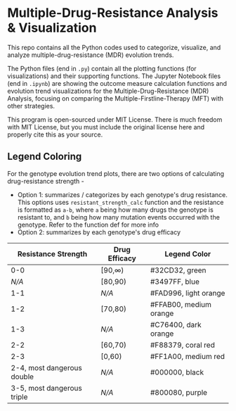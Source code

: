 # Multiple-Drug-Resistance Analysis & Visualization

This repo contains all the Python codes used to categorize, visualize, and analyze multiple-drug-resistance (MDR) evolution trends.

The Python files (end in `.py`) contain all the plotting functions (for visualizations) and their supporting functions. The Jupyter Notebook files (end in `.ipynb`) are showing the outcome measure calculation functions and evolution trend visualizations for the Multiple-Drug-Resistance (MDR) Analysis, focusing on comparing the Multiple-Firstline-Therapy (MFT) with other strategies.

This program is open-sourced under MIT License. There is much freedom with MIT License, but you must include the original license here and properly cite this as your source.

## Legend Coloring

For the genotype evolution trend plots, there are two options of calculating drug-resistance strength -

- Option 1: summarizes / categorizes by each genotype's drug resistance. This options uses `resistant_strength_calc` function and the resistance is formatted as `a-b`, where `a` being  how many drugs the genotype is resistant to, and `b` being how many mutation events occurred with the genotype. Refer to the function def for more info
- Option 2: summarizes by each genotype's drug efficacy

| Resistance Strength        | Drug Efficacy | Legend Color            |
| -------------------------- | ------------- | ----------------------- |
| 0-0                        | [90,∞)        | \#32CD32, green         |
| *N/A*                      | [80,90)       | \#3497FF, blue          |
| 1-1                        | *N/A*         | \#FAD996, light orange  |
| 1-2                        | [70,80)       | \#FFAB00, medium orange |
| 1-3                        | *N/A*         | \#C76400, dark orange   |
| 2-2                        | [60,70)       | \#F88379, coral red     |
| 2-3                        | [0,60)        | \#FF1A00, medium red    |
| 2-4, most dangerous double | *N/A*         | \#000000, black         |
| 3-5, most dangerous triple | *N/A*         | #800080, purple         |

